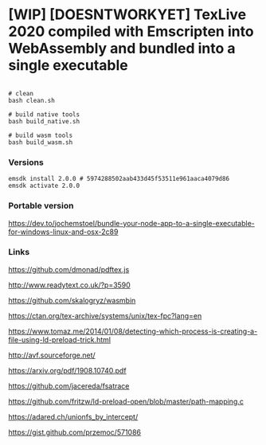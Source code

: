 # [WIP] [DOESNTWORKYET] TexLive 2020 compiled with Emscripten into WebAssembly and bundled into a single executable

```shell

# clean
bash clean.sh

# build native tools
bash build_native.sh

# build wasm tools
bash build_wasm.sh
```

### Versions
```shell
emsdk install 2.0.0 # 5974288502aab433d45f53511e961aaca4079d86
emsdk activate 2.0.0
```

### Portable version
https://dev.to/jochemstoel/bundle-your-node-app-to-a-single-executable-for-windows-linux-and-osx-2c89


### Links
https://github.com/dmonad/pdftex.js

http://www.readytext.co.uk/?p=3590

https://github.com/skalogryz/wasmbin

https://ctan.org/tex-archive/systems/unix/tex-fpc?lang=en

https://www.tomaz.me/2014/01/08/detecting-which-process-is-creating-a-file-using-ld-preload-trick.html

http://avf.sourceforge.net/

https://arxiv.org/pdf/1908.10740.pdf

https://github.com/jacereda/fsatrace

https://github.com/fritzw/ld-preload-open/blob/master/path-mapping.c

https://adared.ch/unionfs_by_intercept/

https://gist.github.com/przemoc/571086
